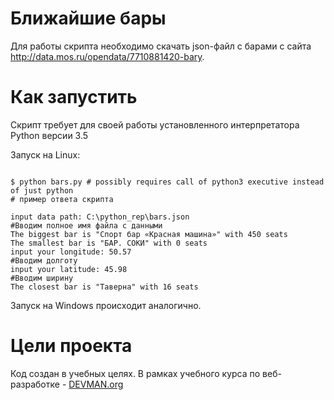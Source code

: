 # Ближайшие бары

Для работы скрипта необходимо скачать json-файл с барами с сайта http://data.mos.ru/opendata/7710881420-bary.

# Как запустить

Скрипт требует для своей работы установленного интерпретатора Python версии 3.5

Запуск на Linux:

```#!bash

$ python bars.py # possibly requires call of python3 executive instead of just python
# пример ответа скрипта

input data path: C:\python_rep\bars.json
#Вводим полное имя файла с данными
The biggest bar is "Спорт бар «Красная машина»" with 450 seats
The smallest bar is "БАР. СОКИ" with 0 seats
input your longitude: 50.57
#Вводим долготу
input your latitude: 45.98
#Вводим ширину
The closest bar is "Таверна" with 16 seats

```

Запуск на Windows происходит аналогично.

# Цели проекта

Код создан в учебных целях. В рамках учебного курса по веб-разработке - [DEVMAN.org](https://devman.org)
